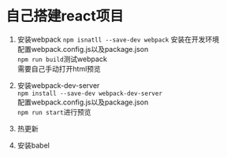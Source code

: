 # 自己搭建react项目

1. 安装webpack
    `npm isnatll --save-dev webpack` 安装在开发环境    
    配置webpack.config.js以及package.json  
    `npm run build`测试webpack   
    需要自己手动打开html预览 
2. 安装webpack-dev-server         
    `npm install --save-dev webpack-dev-server`     
    配置webpack.config.js以及package.json  
    `npm run start`进行预览     
3. 热更新      

4. 安装babel   

